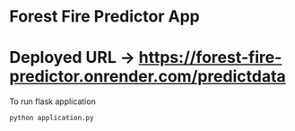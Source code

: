 # Forest Fire Predictor App


# Deployed URL -> https://forest-fire-predictor.onrender.com/predictdata

To run flask application

```
python application.py
```
